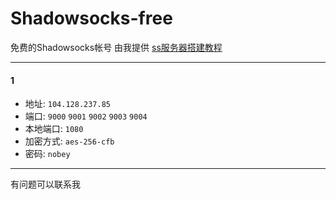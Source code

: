 # Shadowsocks-free
免费的Shadowsocks帐号  由我提供 
[ss服务器搭建教程](https://github.com/youngon-cn/lesson/blob/master/tool/shadowsocks%E6%9C%8D%E5%8A%A1%E5%99%A8.md)

---
#### 1
- 地址: `104.128.237.85`
- 端口: `9000`  `9001` `9002`   `9003`   `9004`  
- 本地端口: `1080`
- 加密方式: `aes-256-cfb`
- 密码: `nobey`

---


有问题可以联系我
